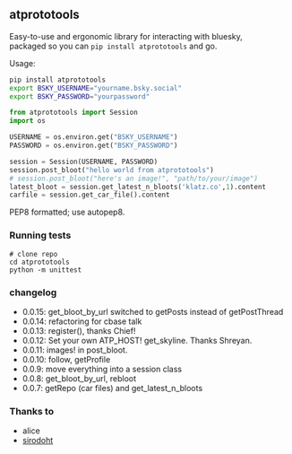 ## atprototools

Easy-to-use and ergonomic library for interacting with bluesky, <br>
packaged so you can `pip install atprototools` and go.

Usage:

```bash
pip install atprototools
export BSKY_USERNAME="yourname.bsky.social"
export BSKY_PASSWORD="yourpassword"
```

```python
from atprototools import Session
import os

USERNAME = os.environ.get("BSKY_USERNAME")
PASSWORD = os.environ.get("BSKY_PASSWORD")

session = Session(USERNAME, PASSWORD)
session.post_bloot("hello world from atprototools")
# session.post_bloot("here's an image!", "path/to/your/image")
latest_bloot = session.get_latest_n_bloots('klatz.co',1).content
carfile = session.get_car_file().content
```

PEP8 formatted; use autopep8.

### Running tests

```
# clone repo
cd atprototools
python -m unittest
```

### changelog

- 0.0.15: get_bloot_by_url switched to getPosts instead of getPostThread
- 0.0.14: refactoring for cbase talk
- 0.0.13: register(), thanks Chief!
- 0.0.12: Set your own ATP_HOST! get_skyline. Thanks Shreyan.
- 0.0.11: images! in post_bloot.
- 0.0.10: follow, getProfile
- 0.0.9: move everything into a session class
- 0.0.8: get_bloot_by_url, rebloot
- 0.0.7: getRepo (car files) and get_latest_n_bloots

### Thanks to 

- alice
- [sirodoht](https://github.com/sirodoht)
